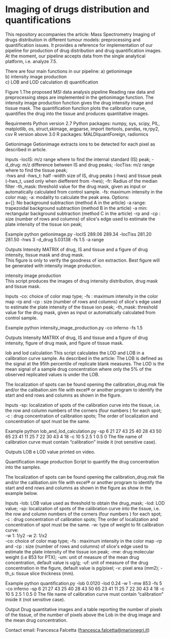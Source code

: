# Imaging of drugs distribution and quantifications

This repository accompanies the article: Mass Spectrometry Imaging of drugs distribution in different tumour models: preprocessing and quantification issues.  It provides a reference for implementation of our pipeline for production of drug distribution and drug quantification images. At the moment, our pipeline accepts data from the single analytical platform, i.e. analyze 7.5.

There are four main functions in our pipeline:
a) getionimage  
b) intensity image production  
c) LOB and LOD calculation
d) quantification
 
Figure 1.The proposed MSI data analysis pipeline
Reading raw data and preprocessing steps are implemented in the getionimage function.  The intensity image production function gives the drug intensity image and tissue mask. The quantification function plots the calibration curve,  quantifies the drug into the tissue and produces quantitative images.

Requirments
Python version 2.7
Python packages: numpy, sys, scipy, PIL, matplotlib, os, struct,skimage, argparse,
import itertools, pandas, re,rpy2, csv 
R version above 3.0
R packages: MALDIquantForeign, radiomics


Getionimage
Getionimage extracts ions  to be detected for each pixel as described in article. 

Inputs
-locIS: m/z range where to find the internal standard (IS) peak; 
-d_drug:  m/z difference between IS and drug peaks;
-locTiss: m/z range where to find the tissue peak;	
-hws and -hws_t:  half -width size of IS, drug peaks (-hws) and tissue peak (-hws_t, used only when diefferent from -hws);
-fr: Radius of the median filter
-th_mask: threshold value for the drug mask, given as input or automatically calculated from control sample. 
-fs: maximum intensity in the color map; 
-a:  modality to calculate the peak area. Options:   
	 a=[]: No background subtraction (method A in the article)
	-a range: trapezoidal background subtraction (method B in the article)
	-a min:   rectangular background subtraction (method C in the article)
-rp and -cp : size (number of rows and columns) of slice's edge used to estimate the plate intensity of the tissue ion peak; 

Example
python getionimage.py -locIS 289.06 289.34 -locTiss 281.20 281.50  -hws 3 -d_drug 5.03138 -fs 1.5 -a range

Outputs
Intensity MATRIX of drug, IS and tissue and a figure of drug intensity, tissue mask and drug mask.  
This figure is only to verify the goodness of ion extraction. Best figure will be generated with intensity image production.

intensity image production  
This script produces the images of drug intensity distribution, drug mask and tissue mask.

Inputs
-co: choice of color map type; 
-fs : maximum intensity in the color map 
-rp and -cp : size (number of rows and columns) of slice's edge used to estimate the plate intensity of the tissue ion peak;
-th_mask: threshold value for the drug mask, given as input or automatically calculated from control sample. 

Example
python intensity_image_production.py -co inferno -fs 1.5

Outputs
Intensity MATRIX of drug, IS and tissue and a figure of drug intensity, figure of drug mask, and figure of tissue mask.

   
lob and lod calculation 
This script calculates the LOD and LOB in a calibration curve sample.
 As described in the article: The LOB is defined as the signal at the 95th percentile of replicate blank measures. The LOD is the mean signal of a sample drug concentration where only the 5% of the observed replicated values is under the LOB. 

The localization of spots can be found opening the calibration_drug.msk file and/or the calibation.sim file with excel® or another program to identify the start and end rows and columns as shown in the figure.

 

Inputs
-sp: localization of spots of the calibration curve into the tissue, i.e. the row and column numbers of the corners (four numbers ) for each spot;  
-c : drug concentration of calibration spots;
The order of localization and concentration of spot must be the same.

Example
python lob_and_lod_calculation.py -sp 6 21 27 43 25 40 28 43 50 65 23 41 11 25 7 22 30 43 4 18 -c 10 5 2.5 1 0.5 0
The file name of calibration curve must contain “calibration” inside it (not sensitive case).

Outputs
LOB e LOD value printed on video.


Quantification image production
Script to quantify the drug concentration into the samples. 

The localization of spots can be found opening the calibration_drug.msk file and/or the calibation.sim file with excel® or another program to identify the start and end rows and columns as shown in the figure as show in the example below.

Inputs
-lob: LOB value used as threshold to obtain the drug_mask;
-lod: LOD value;
-sp: localization of spots of the calibration curve into the tissue, i.e. the row and column numbers of the corners (four numbers ) for each spot;  
-c : drug concentration of calibration spots;
The order of localization and concentration of spot must be the same.
-w: type of weight to fit calibration curve:  
-w 1: 1/y2
-w 2: 1/x2  
-co: choice of color map type; 
-fs : maximum intensity in the color map 
-rp and -cp : size (number of rows and columns) of slice's edge used to estimate the plate intensity of the tissue ion peak;
-mw: drug molecular weight (i.e 853 for PTX);
-um: unit of measure of the mean drug concentration, default value is ug/g;
-uf: unit of measure of the drug concentration in the figure, default value is pg/pixel;
-v: pixel area (mm2);
-th_s: tissue slice thickness (mm).

Example
python quantification.py -lob 0.0120 -lod 0.24  -w 1 -mw 853 -fs 5 -co inferno -sp 6 21 27 43 25 40 28 43 50 65 23 41 11 25 7 22 30 43 4 18 -c 10 5 2.5 1 0.5 0 
The file name of calibration curve must contain “calibration” inside it (not sensitive case).

Output 
Drug quantitative images and a table reporting the number of pixels of the tissue, of the number of pixels above the Lob in the drug image and the mean drug concentration.
 

Contact
email: Francesca Falcetta (francesca.falcetta@marionegri.it)

